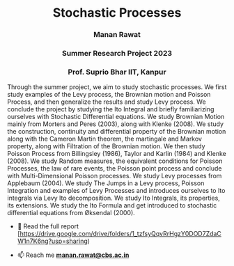 <h1 align="center">Stochastic Processes</h1>
<h3 align="center">Manan Rawat</h3>
<h3 align="center">Summer Research Project 2023</h3>
<h3 align="center">Prof. Suprio Bhar IIT, Kanpur</h3>

Through the summer project, we aim to study stochastic processes. We first study examples
of the Levy process, the Brownian motion and Poisson Process, and then generalize the results
and study Levy process. We conclude the project by studying the Ito Integral and briefly familiarizing
ourselves with Stochastic Differential equations.
We study Brownian Motion mainly from Morters and Peres (2003), along with Klenke (2008).
We study the construction, continuity and differential property of the Brownian motion along
with the Cameron Martin theorem, the martingale and Markov property, along with Filtration
of the Brownian motion.
We then study Poisson Process from Billingsley (1986), Taylor and Karlin (1984) and Klenke
(2008). We study Random measures, the equivalent conditions for Poisson Processes, the law
of rare events, the Poisson point process and conclude with Multi-Dimensional Poisson processes.
We study Levy processes from Applebaum (2004). We study The Jumps in a Levy process,
Poisson Integration and examples of Levy Processes and introduces ourselves to Ito integrals
via Levy Ito decomposition.
We study Ito Integrals, its properties, its extensions. We study the Ito Formula and get introduced
to stochastic differential equations from Øksendal (2000).

- 📄 Read the full report [https://drive.google.com/drive/folders/1_tzfsyQqvRrHgzY0DOD7ZdaCW1n7K6ng?usp=sharing)

- 📫 Reach me **manan.rawat@cbs.ac.in**



